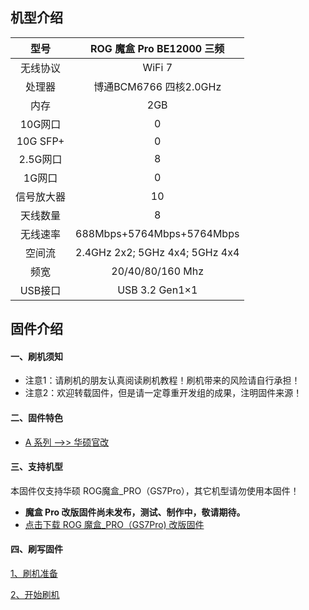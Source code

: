 ## 机型介绍

| 型号 | ROG 魔盒 Pro BE12000 三频 |
|:--:|:--:|
| 无线协议 | WiFi 7 | 
| 处理器 | 博通BCM6766 四核2.0GHz | 
| 内存 | 2GB | 
| 10G网口 | 0 | 
| 10G SFP+ | 0 | 
| 2.5G网口 | 8 | 
| 1G网口 | 0 | 
| 信号放大器 | 10 | 
| 天线数量 | 8 | 
| 无线速率 | 688Mbps+5764Mbps+5764Mbps | 
| 空间流 | 2.4GHz 2x2; 5GHz 4x4; 5GHz 4x4 | 
| 频宽 | 20/40/80/160 Mhz | 
| USB接口 | USB 3.2 Gen1×1 | 

## 固件介绍
#### 一、刷机须知
* 注意1：请刷机的朋友认真阅读刷机教程！刷机带来的风险请自行承担！
* 注意2：欢迎转载固件，但是请一定尊重开发组的成果，注明固件来源！

#### 二、固件特色
* [A 系列 ——>> 华硕官改](/zh/guide/asus/firmware-a.md)

#### 三、支持机型
本固件仅支持华硕 ROG魔盒_PRO（GS7Pro），其它机型请勿使用本固件！

* **魔盒 Pro 改版固件尚未发布，测试、制作中，敬请期待。**
* [点击下载 ROG 魔盒_PRO（GS7Pro) 改版固件](https://www.asusgo.com/firmware/download?devicename=gs7_pro&firmware=asus_official)

#### 四、刷写固件

[1、刷机准备](/zh/guide/asus/flash/flash_prepare.html) 

[2、开始刷机](/zh/guide/asus/flash/flash_start.html) 